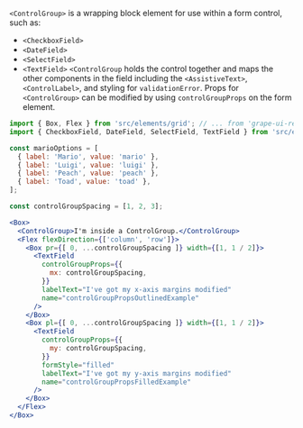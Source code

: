 `<ControlGroup>` is a wrapping block element for use within a form control, such as:
* `<CheckboxField>`
* `<DateField>`
* `<SelectField>`
* `<TextField>`
`<ControlGroup` holds the control together and maps the other components in the field including the `<AssistiveText>`, `<ControlLabel>`, and styling for `validationError`. Props for `<ControlGroup>` can be modified by using `controlGroupProps` on the form element.

```jsx inside Markdown
import { Box, Flex } from 'src/elements/grid'; // ... from 'grape-ui-react'
import { CheckboxField, DateField, SelectField, TextField } from 'src/elements/form';

const marioOptions = [
  { label: 'Mario', value: 'mario' },
  { label: 'Luigi', value: 'luigi' },
  { label: 'Peach', value: 'peach' },
  { label: 'Toad', value: 'toad' },
];

const controlGroupSpacing = [1, 2, 3];

<Box>
  <ControlGroup>I'm inside a ControlGroup.</ControlGroup>
  <Flex flexDirection={['column', 'row']}>
    <Box pr={[ 0, ...controlGroupSpacing ]} width={[1, 1 / 2]}>
      <TextField
        controlGroupProps={{
          mx: controlGroupSpacing,
        }}
        labelText="I've got my x-axis margins modified"
        name="controlGroupPropsOutlinedExample"
      />
    </Box>
    <Box pl={[ 0, ...controlGroupSpacing ]} width={[1, 1 / 2]}>
      <TextField
        controlGroupProps={{
          my: controlGroupSpacing,
        }}
        formStyle="filled"
        labelText="I've got my y-axis margins modified"
        name="controlGroupPropsFilledExample"
      />
    </Box>
  </Flex>
</Box>
```